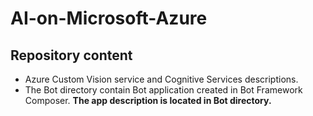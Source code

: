 # AI-on-Microsoft-Azure
## Repository content
- Azure Custom Vision service and Cognitive Services descriptions.
- The Bot directory contain Bot application created in Bot Framework Composer. **The app description is located in Bot directory.** 
